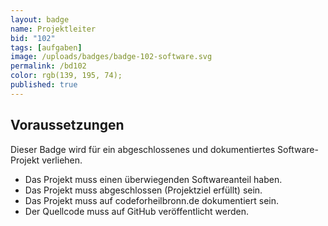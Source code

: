 ```yaml
---
layout: badge
name: Projektleiter
bid: "102"
tags: [aufgaben]
image: /uploads/badges/badge-102-software.svg
permalink: /bd102
color: rgb(139, 195, 74);
published: true
---
```


## Voraussetzungen

Dieser Badge wird für ein abgeschlossenes und dokumentiertes Software-Projekt verliehen.

* Das Projekt muss einen überwiegenden Softwareanteil haben.
* Das Projekt muss abgeschlossen (Projektziel erfüllt) sein.
* Das Projekt muss auf codeforheilbronn.de dokumentiert sein.
* Der Quellcode muss auf GitHub veröffentlicht werden.


